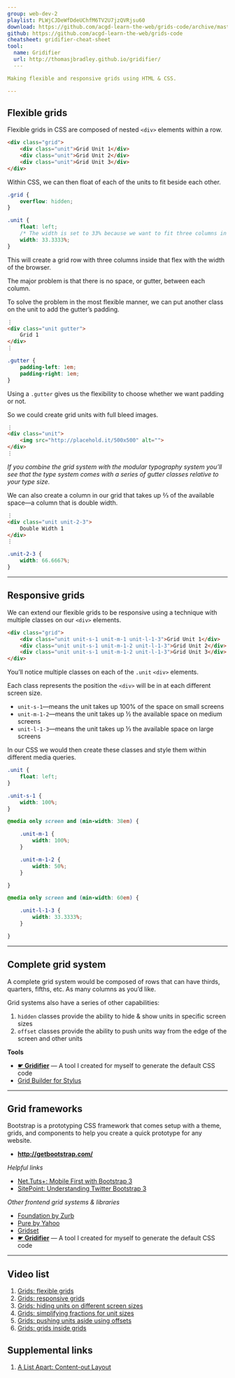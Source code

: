 ```yaml
---
group: web-dev-2
playlist: PLWjCJDeWfDdeUChfM6TV2U7jzQVRjsu60
download: https://github.com/acgd-learn-the-web/grids-code/archive/master.zip
github: https://github.com/acgd-learn-the-web/grids-code
cheatsheet: gridifier-cheat-sheet
tool:
  name: Gridifier
  url: http://thomasjbradley.github.io/gridifier/
  ---

Making flexible and responsive grids using HTML & CSS.

---
```


## Flexible grids

Flexible grids in CSS are composed of nested `<div>` elements within a row.

```html
<div class="grid">
	<div class="unit">Grid Unit 1</div>
	<div class="unit">Grid Unit 2</div>
	<div class="unit">Grid Unit 3</div>
</div>
```

Within CSS, we can then float of each of the units to fit beside each other.

```css
.grid {
	overflow: hidden;
}

.unit {
	float: left;
	/* The width is set to 33% because we want to fit three columns in our row. */
	width: 33.3333%;
}
```

This will create a grid row with three columns inside that flex with the width of the browser.

The major problem is that there is no space, or gutter, between each column.

To solve the problem in the most flexible manner, we can put another class on the unit to add the gutter’s padding.

```html
⋮
<div class="unit gutter">
	Grid 1
</div>
⋮
```

```css
.gutter {
	padding-left: 1em;
	padding-right: 1em;
}
```

Using a `.gutter` gives us the flexibility to choose whether we want padding or not.

So we could create grid units with full bleed images.

```html
⋮
<div class="unit">
	<img src="http://placehold.it/500x500" alt="">
</div>
⋮
```

*If you combine the grid system with the modular typography system you’ll see that the type system comes with a series of gutter classes relative to your type size.*

We can also create a column in our grid that takes up ⅔ of the available space—a column that is double width.

```html
⋮
<div class="unit unit-2-3">
	Double Width 1
</div>
⋮
```

```css
.unit-2-3 {
	width: 66.6667%;
}
```

---

## Responsive grids

We can extend our flexible grids to be responsive using a technique with multiple classes on our `<div>` elements.

```html
<div class="grid">
	<div class="unit unit-s-1 unit-m-1 unit-l-1-3">Grid Unit 1</div>
	<div class="unit unit-s-1 unit-m-1-2 unit-l-1-3">Grid Unit 2</div>
	<div class="unit unit-s-1 unit-m-1-2 unit-l-1-3">Grid Unit 3</div>
</div>
```

You’ll notice multiple classes on each of the `.unit` `<div>` elements.

Each class represents the position the `<div>` will be in at each different screen size.

- `unit-s-1`—means the unit takes up 100% of the space on small screens
- `unit-m-1-2`—means the unit takes up ½ the available space on medium screens
- `unit-l-1-3`—means the unit takes up ⅓ the available space on large screens

In our CSS we would then create these classes and style them within different media queries.

```css
.unit {
	float: left;
}

.unit-s-1 {
	width: 100%;
}

@media only screen and (min-width: 38em) {

	.unit-m-1 {
		width: 100%;
	}

	.unit-m-1-2 {
		width: 50%;
	}

}

@media only screen and (min-width: 60em) {

	.unit-l-1-3 {
		width: 33.3333%;
	}

}

```

---

## Complete grid system

A complete grid system would be composed of rows that can have thirds, quarters, fifths, etc. As many columns as you’d like.

Grid systems also have a series of other capabilities:

1. `hidden` classes provide the ability to hide & show units in specific screen sizes
2. `offset` classes provide the ability to push units way from the edge of the screen and other units

**Tools**

- **[☛ Gridifier](http://tjb.io/grids)** — A tool I created for myself to generate the default CSS code
- [Grid Builder for Stylus](https://gist.github.com/thomasjbradley/7186573)

---

## Grid frameworks

Bootstrap is a prototyping CSS framework that comes setup with a theme, grids, and components to help you create a quick prototype for any website.

- **<http://getbootstrap.com/>**

*Helpful links*

- [Net.Tuts+: Mobile First with Bootstrap 3](http://net.tutsplus.com/tutorials/html-css-techniques/mobile-first-with-bootstrap-3/)
- [SitePoint: Understanding Twitter Bootstrap 3](http://www.sitepoint.com/understanding-twitter-bootstrap-3/)

*Other frontend grid systems & libraries*

- [Foundation by Zurb](http://foundation.zurb.com/)
- [Pure by Yahoo](http://purecss.io/)
- [Gridset](https://gridsetapp.com/)
- **[☛ Gridifier](http://tjb.io/grids)** — A tool I created for myself to generate the default CSS code

---

## Video list

1. [Grids: flexible grids](https://www.youtube.com/watch?v=KN-KIG3mcxE&list=PLWjCJDeWfDdeUChfM6TV2U7jzQVRjsu60&index=1)
2. [Grids: responsive grids](https://www.youtube.com/watch?v=3Gm785OgJ4E&list=PLWjCJDeWfDdeUChfM6TV2U7jzQVRjsu60&index=2)
3. [Grids: hiding units on different screen sizes](https://www.youtube.com/watch?v=9Y8IyXFqbNU&list=PLWjCJDeWfDdeUChfM6TV2U7jzQVRjsu60&index=3)
4. [Grids: simplifying fractions for unit sizes](https://www.youtube.com/watch?v=BNFKLqYl8rU&list=PLWjCJDeWfDdeUChfM6TV2U7jzQVRjsu60&index=4)
5. [Grids: pushing units aside using offsets](https://www.youtube.com/watch?v=kVMdNbrHgbQ&list=PLWjCJDeWfDdeUChfM6TV2U7jzQVRjsu60&index=5)
6. [Grids: grids inside grids](https://www.youtube.com/watch?v=hpwjNC4Eo-U&list=PLWjCJDeWfDdeUChfM6TV2U7jzQVRjsu60&index=6)

## Supplemental links

1. [A List Apart: Content-out Layout](http://alistapart.com/article/content-out-layout)
